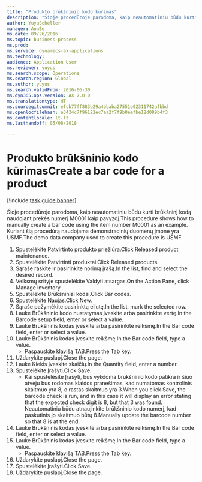 ```yaml
--- 
title: "Produkto brūkšninio kodo kūrimas"
description: "Šioje procedūroje parodoma, kaip neautomatiniu būdu kurti brūkšninį kodą naudojant prekės numerį M0001 kaip pavyzdį."
author: YuyuScheller
manager: AnnBe
ms.date: 09/26/2016
ms.topic: business-process
ms.prod: 
ms.service: dynamics-ax-applications
ms.technology: 
audience: Application User
ms.reviewer: yuyus
ms.search.scope: Operations
ms.search.region: Global
ms.author: yuyus
ms.search.validFrom: 2016-06-30
ms.dyn365.ops.version: AX 7.0.0
ms.translationtype: HT
ms.sourcegitcommit: efcb77ff883b29a4bbaba27551e02311742afbbd
ms.openlocfilehash: a3434c7f96122ec7aa2f7f9b0eefbe12d089b4f3
ms.contentlocale: lt-lt
ms.lasthandoff: 05/08/2018

---
```

# <a name="create-a-bar-code-for-a-product"></a><span data-ttu-id="5f7a5-103">Produkto brūkšninio kodo kūrimas</span><span class="sxs-lookup"><span data-stu-id="5f7a5-103">Create a bar code for a product</span></span>

[!include [task guide banner](../../includes/task-guide-banner.md)]

<span data-ttu-id="5f7a5-104">Šioje procedūroje parodoma, kaip neautomatiniu būdu kurti brūkšninį kodą naudojant prekės numerį M0001 kaip pavyzdį.</span><span class="sxs-lookup"><span data-stu-id="5f7a5-104">This procedure shows how to manually create a bar code using the item number M0001 as an example.</span></span> <span data-ttu-id="5f7a5-105">Kuriant šią procedūrą naudojama demonstracinių duomenų įmonė yra USMF.</span><span class="sxs-lookup"><span data-stu-id="5f7a5-105">The demo data company used to create this procedure is USMF.</span></span>

1. <span data-ttu-id="5f7a5-106">Spustelėkite Patvirtinto produkto priežiūra.</span><span class="sxs-lookup"><span data-stu-id="5f7a5-106">Click Released product maintenance.</span></span>
2. <span data-ttu-id="5f7a5-107">Spustelėkite Patvirtinti produktai.</span><span class="sxs-lookup"><span data-stu-id="5f7a5-107">Click Released products.</span></span>
3. <span data-ttu-id="5f7a5-108">Sąraše raskite ir pasirinkite norimą įrašą.</span><span class="sxs-lookup"><span data-stu-id="5f7a5-108">In the list, find and select the desired record.</span></span>
4. <span data-ttu-id="5f7a5-109">Veiksmų srityje spustelėkite Valdyti atsargas.</span><span class="sxs-lookup"><span data-stu-id="5f7a5-109">On the Action Pane, click Manage inventory.</span></span>
5. <span data-ttu-id="5f7a5-110">Spustelėkite Brūkšniniai kodai.</span><span class="sxs-lookup"><span data-stu-id="5f7a5-110">Click Bar codes.</span></span>
6. <span data-ttu-id="5f7a5-111">Spustelėkite Naujas.</span><span class="sxs-lookup"><span data-stu-id="5f7a5-111">Click New.</span></span>
7. <span data-ttu-id="5f7a5-112">Sąraše pažymėkite pasirinktą eilutę.</span><span class="sxs-lookup"><span data-stu-id="5f7a5-112">In the list, mark the selected row.</span></span>
8. <span data-ttu-id="5f7a5-113">Lauke Brūkšninio kodo nustatymas įveskite arba pasirinkite vertę.</span><span class="sxs-lookup"><span data-stu-id="5f7a5-113">In the Barcode setup field, enter or select a value.</span></span>
9. <span data-ttu-id="5f7a5-114">Lauke Brūkšninis kodas įveskite arba pasirinkite reikšmę.</span><span class="sxs-lookup"><span data-stu-id="5f7a5-114">In the Bar code field, enter or select a value.</span></span>
10. <span data-ttu-id="5f7a5-115">Lauke Brūkšninis kodas įveskite reikšmę.</span><span class="sxs-lookup"><span data-stu-id="5f7a5-115">In the Bar code field, type a value.</span></span>
    * <span data-ttu-id="5f7a5-116">Paspauskite klavišą TAB.</span><span class="sxs-lookup"><span data-stu-id="5f7a5-116">Press the Tab key.</span></span>  
11. <span data-ttu-id="5f7a5-117">Uždarykite puslapį.</span><span class="sxs-lookup"><span data-stu-id="5f7a5-117">Close the page.</span></span>
12. <span data-ttu-id="5f7a5-118">Lauke Kiekis įveskite skaičių.</span><span class="sxs-lookup"><span data-stu-id="5f7a5-118">In the Quantity field, enter a number.</span></span>
13. <span data-ttu-id="5f7a5-119">Spustelėkite Įrašyti.</span><span class="sxs-lookup"><span data-stu-id="5f7a5-119">Click Save.</span></span>
    * <span data-ttu-id="5f7a5-120">Kai spustelėsite Įrašyti, bus vykdoma brūkšninio kodo patikra ir šiuo atveju bus rodomas klaidos pranešimas, kad numatomas kontrolinis skaitmuo yra 8, o rastas skaitmuo yra 3.</span><span class="sxs-lookup"><span data-stu-id="5f7a5-120">When you click Save, the barcode check is run, and in this case it will display an error stating that the expected check digit is 8, but that 3 was found.</span></span> <span data-ttu-id="5f7a5-121">Neautomatiniu būdu atnaujinkite brūkšninio kodo numerį, kad paskutinis jo skaitmuo būtų 8.</span><span class="sxs-lookup"><span data-stu-id="5f7a5-121">Manually update the barcode number so that 8 is at the end.</span></span>  
14. <span data-ttu-id="5f7a5-122">Lauke Brūkšninis kodas įveskite arba pasirinkite reikšmę.</span><span class="sxs-lookup"><span data-stu-id="5f7a5-122">In the Bar code field, enter or select a value.</span></span>
15. <span data-ttu-id="5f7a5-123">Lauke Brūkšninis kodas įveskite reikšmę.</span><span class="sxs-lookup"><span data-stu-id="5f7a5-123">In the Bar code field, type a value.</span></span>
    * <span data-ttu-id="5f7a5-124">Paspauskite klavišą TAB.</span><span class="sxs-lookup"><span data-stu-id="5f7a5-124">Press the Tab key.</span></span>  
16. <span data-ttu-id="5f7a5-125">Uždarykite puslapį.</span><span class="sxs-lookup"><span data-stu-id="5f7a5-125">Close the page.</span></span>
17. <span data-ttu-id="5f7a5-126">Spustelėkite Įrašyti.</span><span class="sxs-lookup"><span data-stu-id="5f7a5-126">Click Save.</span></span>
18. <span data-ttu-id="5f7a5-127">Uždarykite puslapį.</span><span class="sxs-lookup"><span data-stu-id="5f7a5-127">Close the page.</span></span>


